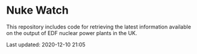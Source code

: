 # Nuke Watch

This repository includes code for retrieving the latest information available on the output of EDF nuclear power plants in the UK.

Last updated: 2020-12-10 21:05